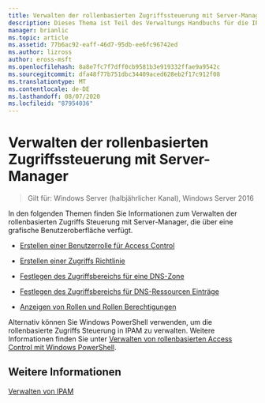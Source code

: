 ```yaml
---
title: Verwalten der rollenbasierten Zugriffssteuerung mit Server-Manager
description: Dieses Thema ist Teil des Verwaltungs Handbuchs für die IP-Adressverwaltung (IPAM) in Windows Server 2016.
manager: brianlic
ms.topic: article
ms.assetid: 77b6ac92-eaff-46d7-95db-ee6fc96742ed
ms.author: lizross
author: eross-msft
ms.openlocfilehash: 8a8e7fc7f7dff0cb9581b3e919332ffae9a9542c
ms.sourcegitcommit: dfa48f77b751dbc34409aced628eb2f17c912f08
ms.translationtype: MT
ms.contentlocale: de-DE
ms.lasthandoff: 08/07/2020
ms.locfileid: "87954036"
---
```

# <a name="manage-role-based-access-control-with-server-manager"></a>Verwalten der rollenbasierten Zugriffssteuerung mit Server-Manager

>Gilt für: Windows Server (halbjährlicher Kanal), Windows Server 2016

In den folgenden Themen finden Sie Informationen zum Verwalten der rollenbasierten Zugriffs Steuerung mit Server-Manager, die über eine grafische Benutzeroberfläche verfügt.

-   [Erstellen einer Benutzerrolle für Access Control](../../technologies/ipam/Create-a-User-Role-for-Access-Control.md)

-   [Erstellen einer Zugriffs Richtlinie](../../technologies/ipam/Create-an-Access-Policy.md)

-   [Festlegen des Zugriffsbereichs für eine DNS-Zone](../../technologies/ipam/Set-Access-Scope-for-a-DNS-Zone.md)

-   [Festlegen des Zugriffsbereichs für DNS-Ressourcen Einträge](../../technologies/ipam/Set-Access-Scope-for-DNS-Resource-Records.md)

-   [Anzeigen von Rollen und Rollen Berechtigungen](../../technologies/ipam/View-Roles-and-Role-Permissions.md)

Alternativ können Sie Windows PowerShell verwenden, um die rollenbasierte Zugriffs Steuerung in IPAM zu verwalten. Weitere Informationen finden Sie unter [Verwalten von rollenbasierten Access Control mit Windows PowerShell](../../technologies/ipam/Manage-Role-Based-Access-Control-with-Windows-PowerShell.md).

## <a name="see-also"></a>Weitere Informationen
[Verwalten von IPAM](Manage-IPAM.md)



